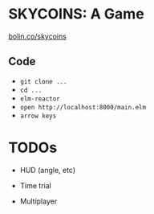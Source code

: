 # SKYCOINS: A Game

[bolin.co/skycoins](http://chris.bolin.co/skycoins)

## Code

* `git clone ...`
* `cd ...`
* `elm-reactor`
* `open http://localhost:8000/main.elm`
* `arrow keys`

# TODOs

- HUD (angle, etc)

- Time trial
- Multiplayer